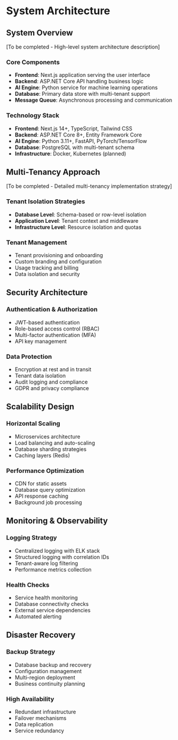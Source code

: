 # System Architecture

## System Overview

[To be completed - High-level system architecture description]

### Core Components

- **Frontend**: Next.js application serving the user interface
- **Backend**: ASP.NET Core API handling business logic
- **AI Engine**: Python service for machine learning operations
- **Database**: Primary data store with multi-tenant support
- **Message Queue**: Asynchronous processing and communication

### Technology Stack

- **Frontend**: Next.js 14+, TypeScript, Tailwind CSS
- **Backend**: ASP.NET Core 8+, Entity Framework Core
- **AI Engine**: Python 3.11+, FastAPI, PyTorch/TensorFlow
- **Database**: PostgreSQL with multi-tenant schema
- **Infrastructure**: Docker, Kubernetes (planned)

## Multi-Tenancy Approach

[To be completed - Detailed multi-tenancy implementation strategy]

### Tenant Isolation Strategies

- **Database Level**: Schema-based or row-level isolation
- **Application Level**: Tenant context and middleware
- **Infrastructure Level**: Resource isolation and quotas

### Tenant Management

- Tenant provisioning and onboarding
- Custom branding and configuration
- Usage tracking and billing
- Data isolation and security

## Security Architecture

### Authentication & Authorization

- JWT-based authentication
- Role-based access control (RBAC)
- Multi-factor authentication (MFA)
- API key management

### Data Protection

- Encryption at rest and in transit
- Tenant data isolation
- Audit logging and compliance
- GDPR and privacy compliance

## Scalability Design

### Horizontal Scaling

- Microservices architecture
- Load balancing and auto-scaling
- Database sharding strategies
- Caching layers (Redis)

### Performance Optimization

- CDN for static assets
- Database query optimization
- API response caching
- Background job processing

## Monitoring & Observability

### Logging Strategy

- Centralized logging with ELK stack
- Structured logging with correlation IDs
- Tenant-aware log filtering
- Performance metrics collection

### Health Checks

- Service health monitoring
- Database connectivity checks
- External service dependencies
- Automated alerting

## Disaster Recovery

### Backup Strategy

- Database backup and recovery
- Configuration management
- Multi-region deployment
- Business continuity planning

### High Availability

- Redundant infrastructure
- Failover mechanisms
- Data replication
- Service redundancy 